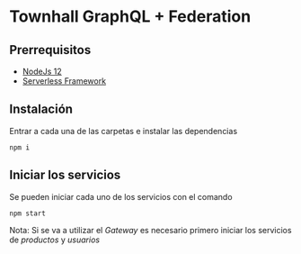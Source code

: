 # Townhall GraphQL + Federation

## Prerrequisitos
- [NodeJs 12](https://nodejs.org/es/download/)
- [Serverless Framework](https://www.serverless.com/framework/docs/providers/aws/guide/installation/)

## Instalación
Entrar a cada una de las carpetas e instalar las dependencias
```console
npm i
```
## Iniciar los servicios
Se pueden iniciar cada uno de los servicios con el comando
```console
npm start
```
Nota: Si se va a utilizar el *Gateway* es necesario primero iniciar los servicios de *productos* y *usuarios*